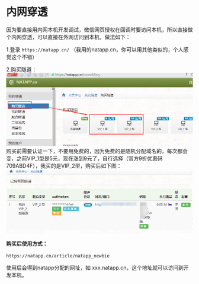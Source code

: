 # 内网穿透
因为要直接用内网本机开发调试，微信网页授权在回调时要访问本机，所以直接做个内网穿透，可以直接在外网访问到本机，做法如下：

1.登录 `https://natapp.cn/` （我用的natapp.cn，你可以用其他类似的，个人感觉这个不错）

2.购买隧道：
![](/static/image/20180320183743444.png)
购买前需要认证一下，不要用免费的，因为免费的是随机分配域名的，每次都会变，之前VIP_1型是5元，现在涨到9元了，自行选择（官方9折优惠码709ABD4F），我买的是VIP_2型，购买后如下图：
![](/static/image/20180320184001958.png)



**购买后使用方式：**

```https://natapp.cn/article/natapp_newbie```

使用后会得到natapp分配的网址，如 xxx.natapp.cn，这个地址就可以访问到开发本机。


